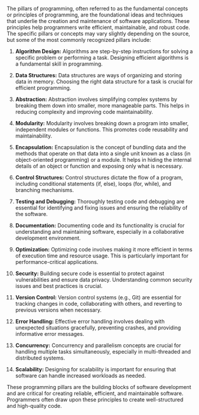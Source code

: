 The pillars of programming, often referred to as the fundamental concepts or principles of programming, are the foundational ideas and techniques that underlie the creation and maintenance of software applications. These principles help programmers write efficient, maintainable, and robust code. The specific pillars or concepts may vary slightly depending on the source, but some of the most commonly recognized pillars include:

1. **Algorithm Design:** Algorithms are step-by-step instructions for solving a specific problem or performing a task. Designing efficient algorithms is a fundamental skill in programming.
    
2. **Data Structures:** Data structures are ways of organizing and storing data in memory. Choosing the right data structure for a task is crucial for efficient programming.
    
3. **Abstraction:** Abstraction involves simplifying complex systems by breaking them down into smaller, more manageable parts. This helps in reducing complexity and improving code maintainability.
    
4. **Modularity:** Modularity involves breaking down a program into smaller, independent modules or functions. This promotes code reusability and maintainability.
    
5. **Encapsulation:** Encapsulation is the concept of bundling data and the methods that operate on that data into a single unit known as a class (in object-oriented programming) or a module. It helps in hiding the internal details of an object or function and exposing only what is necessary.
    
6. **Control Structures:** Control structures dictate the flow of a program, including conditional statements (if, else), loops (for, while), and branching mechanisms.
    
7. **Testing and Debugging:** Thoroughly testing code and debugging are essential for identifying and fixing issues and ensuring the reliability of the software.
    
8. **Documentation:** Documenting code and its functionality is crucial for understanding and maintaining software, especially in a collaborative development environment.
    
9. **Optimization:** Optimizing code involves making it more efficient in terms of execution time and resource usage. This is particularly important for performance-critical applications.
    
10. **Security:** Building secure code is essential to protect against vulnerabilities and ensure data privacy. Understanding common security issues and best practices is crucial.
    
11. **Version Control:** Version control systems (e.g., Git) are essential for tracking changes in code, collaborating with others, and reverting to previous versions when necessary.
    
12. **Error Handling:** Effective error handling involves dealing with unexpected situations gracefully, preventing crashes, and providing informative error messages.
    
13. **Concurrency:** Concurrency and parallelism concepts are crucial for handling multiple tasks simultaneously, especially in multi-threaded and distributed systems.
    
14. **Scalability:** Designing for scalability is important for ensuring that software can handle increased workloads as needed.
    

These programming pillars are the building blocks of software development and are critical for creating reliable, efficient, and maintainable software. Programmers often draw upon these principles to create well-structured and high-quality code.